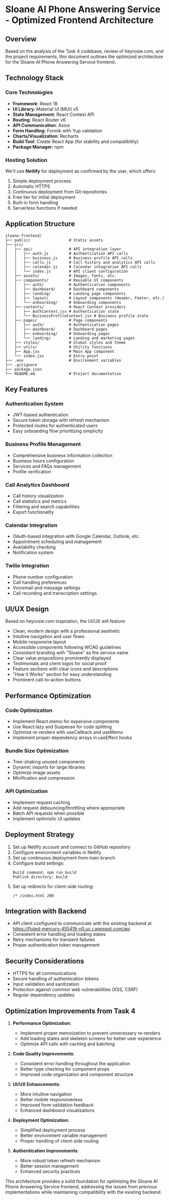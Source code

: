 # Sloane AI Phone Answering Service - Optimized Frontend Architecture

## Overview

Based on the analysis of the Task 4 codebase, review of heyrosie.com, and the project requirements, this document outlines the optimized architecture for the Sloane AI Phone Answering Service frontend.

## Technology Stack

### Core Technologies
- **Framework**: React 18
- **UI Library**: Material UI (MUI) v5
- **State Management**: React Context API
- **Routing**: React Router v6
- **API Communication**: Axios
- **Form Handling**: Formik with Yup validation
- **Charts/Visualization**: Recharts
- **Build Tool**: Create React App (for stability and compatibility)
- **Package Manager**: npm

### Hosting Solution
We'll use **Netlify** for deployment as confirmed by the user, which offers:
1. Simple deployment process
2. Automatic HTTPS
3. Continuous deployment from Git repositories
4. Free tier for initial deployment
5. Built-in form handling
6. Serverless functions if needed

## Application Structure

```
sloane-frontend/
├── public/                 # Static assets
├── src/
│   ├── api/                # API integration layer
│   │   ├── auth.js         # Authentication API calls
│   │   ├── business.js     # Business profile API calls
│   │   ├── calls.js        # Call history and analytics API calls
│   │   ├── calendar.js     # Calendar integration API calls
│   │   └── index.js        # API client configuration
│   ├── assets/             # Images, fonts, etc.
│   ├── components/         # Reusable UI components
│   │   ├── auth/           # Authentication components
│   │   ├── dashboard/      # Dashboard components
│   │   ├── landing/        # Landing page components
│   │   ├── layout/         # Layout components (Header, Footer, etc.)
│   │   └── onboarding/     # Onboarding components
│   ├── contexts/           # React Context providers
│   │   ├── AuthContext.jsx # Authentication state
│   │   └── BusinessProfileContext.jsx # Business profile state
│   ├── pages/              # Page components
│   │   ├── auth/           # Authentication pages
│   │   ├── dashboard/      # Dashboard pages
│   │   ├── onboarding/     # Onboarding pages
│   │   └── landing/        # Landing and marketing pages
│   ├── styles/             # Global styles and theme
│   ├── utils/              # Utility functions
│   ├── App.jsx             # Main App component
│   └── index.jsx           # Entry point
├── .env                    # Environment variables
├── .gitignore
├── package.json
└── README.md               # Project documentation
```

## Key Features

### Authentication System
- JWT-based authentication
- Secure token storage with refresh mechanism
- Protected routes for authenticated users
- Easy onboarding flow prioritizing simplicity

### Business Profile Management
- Comprehensive business information collection
- Business hours configuration
- Services and FAQs management
- Profile verification

### Call Analytics Dashboard
- Call history visualization
- Call statistics and metrics
- Filtering and search capabilities
- Export functionality

### Calendar Integration
- OAuth-based integration with Google Calendar, Outlook, etc.
- Appointment scheduling and management
- Availability checking
- Notification system

### Twilio Integration
- Phone number configuration
- Call handling preferences
- Voicemail and message settings
- Call recording and transcription settings

## UI/UX Design

Based on heyrosie.com inspiration, the UI/UX will feature:
- Clean, modern design with a professional aesthetic
- Intuitive navigation and user flows
- Mobile-responsive layout
- Accessible components following WCAG guidelines
- Consistent branding with "Sloane" as the service name
- Clear value propositions prominently displayed
- Testimonials and client logos for social proof
- Feature sections with clear icons and descriptions
- "How it Works" section for easy understanding
- Prominent call-to-action buttons

## Performance Optimization

### Code Optimization
- Implement React.memo for expensive components
- Use React.lazy and Suspense for code splitting
- Optimize re-renders with useCallback and useMemo
- Implement proper dependency arrays in useEffect hooks

### Bundle Size Optimization
- Tree-shaking unused components
- Dynamic imports for large libraries
- Optimize image assets
- Minification and compression

### API Optimization
- Implement request caching
- Add request debouncing/throttling where appropriate
- Batch API requests when possible
- Implement optimistic UI updates

## Deployment Strategy

1. Set up Netlify account and connect to GitHub repository
2. Configure environment variables in Netlify
3. Set up continuous deployment from main branch
4. Configure build settings:
   ```
   Build command: npm run build
   Publish directory: build
   ```
5. Set up redirects for client-side routing:
   ```
   /* /index.html 200
   ```

## Integration with Backend

- API client configured to communicate with the existing backend at https://fluted-mercury-455419-n0.uc.r.appspot.com/api
- Consistent error handling and loading states
- Retry mechanisms for transient failures
- Proper authentication token management

## Security Considerations

- HTTPS for all communications
- Secure handling of authentication tokens
- Input validation and sanitization
- Protection against common web vulnerabilities (XSS, CSRF)
- Regular dependency updates

## Optimization Improvements from Task 4

1. **Performance Optimization**:
   - Implement proper memoization to prevent unnecessary re-renders
   - Add loading states and skeleton screens for better user experience
   - Optimize API calls with caching and batching

2. **Code Quality Improvements**:
   - Consistent error handling throughout the application
   - Better type checking for component props
   - Improved code organization and component structure

3. **UI/UX Enhancements**:
   - More intuitive navigation
   - Better mobile responsiveness
   - Improved form validation feedback
   - Enhanced dashboard visualizations

4. **Deployment Optimization**:
   - Simplified deployment process
   - Better environment variable management
   - Proper handling of client-side routing

5. **Authentication Improvements**:
   - More robust token refresh mechanism
   - Better session management
   - Enhanced security practices

This architecture provides a solid foundation for optimizing the Sloane AI Phone Answering Service frontend, addressing the issues from previous implementations while maintaining compatibility with the existing backend.
